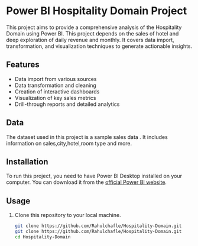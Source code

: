 # Power BI Hospitality Domain Project

This project aims to provide a comprehensive analysis of the Hospitality Domain using Power BI. This project depends on the sales of hotel and deep exploration of daily revenue  and monthly.
 It covers data import, transformation, and visualization techniques to generate actionable insights.
## Features

- Data import from various sources
- Data transformation and cleaning
- Creation of interactive dashboards
- Visualization of key sales metrics
- Drill-through reports and detailed analytics

## Data

The dataset used in this project is a sample sales data . It includes information on sales,city,hotel,room type and more.

## Installation

To run this project, you need to have Power BI Desktop installed on your computer. You can download it from the [official Power BI website](https://powerbi.microsoft.com/desktop/).

## Usage

1. Clone this repository to your local machine.
   ```bash
   git clone https://github.com/Rahulchafle/Hospitality-Domain.git
   git clone https://github.com/Rahulchafle/Hospitality-Domain.git
   cd Hospitality-Domain
